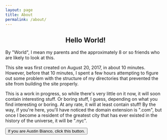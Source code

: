 ```yaml
---
layout: page
title: About
permalink: /about/
---
```



## <center> Hello World! </center>

By "World", I mean my parents and the approximately 8 or so friends who are likely to look at this.

This site was first created on August 20, 2017, in about 10 minutes.  However, before that 10 minutes, I spent a few hours attempting to figure out some problem with the structure of my directories that prevented the site from building the site properly.

This is a work in progress, so while there's very little on it now, it will soon contain interesting stuff. Or boring stuff, I guess, depending on what you find interesting or boring. At any rate, it will at least contain stuff! By the way, if you're here, you'll have noticed the domain extension is ".com", but once I become a resident of the greatest city that has ever existed in the history of the universe, it will be ".nyc".



<button type="button" onclick="changeText()">
 If you are Austin Bianco, click this button.
 </button>

 <script>
 function changeText() {
   document.getElementById("mainDiv").innerHTML = 'In 2005, it was officially established by the <a href="http://www.MLB.com">MLB</a> that Ryan Sharafuddin\'s fastball exceeds 90 miles per hour.';
 }
</script>
